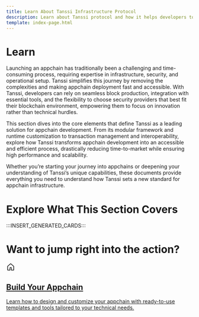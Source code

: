```yaml
---
title: Learn About Tanssi Infrastructure Protocol
description: Learn about Tanssi protocol and how it helps developers to build and deploy appchains by handling infrastructure complexities and providing key integrations.
template: index-page.html
---
```


# Learn

Launching an appchain has traditionally been a challenging and time-consuming process, requiring expertise in infrastructure, security, and operational setup. Tanssi simplifies this journey by removing the complexities and making appchain deployment fast and accessible. With Tanssi, developers can rely on seamless block production, integration with essential tools, and the flexibility to choose security providers that best fit their blockchain environment, empowering them to focus on innovation rather than technical hurdles.

This section dives into the core elements that define Tanssi as a leading solution for appchain development. From its modular framework and runtime customization to transaction management and interoperability, explore how Tanssi transforms appchain development into an accessible and efficient process, drastically reducing time-to-market while ensuring high performance and scalability.

Whether you’re starting your journey into appchains or deepening your understanding of Tanssi’s unique capabilities, these documents provide everything you need to understand how Tanssi sets a new standard for appchain infrastructure.


# Explore What This Section Covers

:::INSERT_GENERATED_CARDS:::


# Want to jump right into the action? 

<div class="subsection-wrapper">
  <div class="card">
    <a href="/builders/build/">
      <div class="card-header">
        <svg xmlns="http://www.w3.org/2000/svg" viewBox="0 0 24 24" width="24" height="24"><path d="M11.03 2.59a1.501 1.501 0 0 1 1.94 0l7.5 6.363a1.5 1.5 0 0 1 .53 1.144V19.5a1.5 1.5 0 0 1-1.5 1.5h-5.75a.75.75 0 0 1-.75-.75V14h-2v6.25a.75.75 0 0 1-.75.75H4.5A1.5 1.5 0 0 1 3 19.5v-9.403c0-.44.194-.859.53-1.144ZM12 3.734l-7.5 6.363V19.5h5v-6.25a.75.75 0 0 1 .75-.75h3.5a.75.75 0 0 1 .75.75v6.25h5v-9.403Z"></path></svg>
        <h2 class="title">Build Your Appchain</h2>
      </div>
      <p class="description">Learn how to design and customize your appchain with ready-to-use templates and tools tailored to your technical needs.</p>
    </a>
  </div>
</div>
